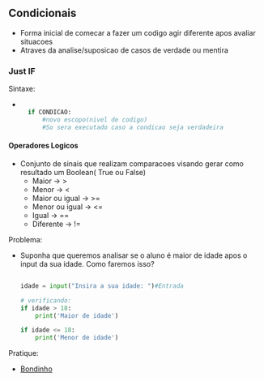 ## Condicionais

- Forma inicial de comecar a fazer um codigo agir diferente apos avaliar situacoes
- Atraves da analise/suposicao de casos de verdade ou mentira

### Just IF

Sintaxe:

- ```Python

    if CONDICAO:
        #novo escopo(nivel de codigo)
        #So sera executado caso a condicao seja verdadeira
    ```

#### Operadores Logicos

- Conjunto de sinais que realizam comparacoes visando gerar como resultado um Boolean( True ou False)
  - Maior -> >
  - Menor -> <
  - Maior ou igual -> >=
  - Menor ou igual -> <=
  - Igual -> ==
  - Diferente -> !=
  
Problema:

- Suponha que queremos analisar se o aluno é maior de idade apos o input da sua idade. Como faremos isso?

    ```py

    idade = input("Insira a sua idade: ")#Entrada

    # verificando:
    if idade > 18:
        print('Maior de idade')

    if idade <= 18:
        print('Menor de idade')
    ```

Pratique:

- [Bondinho](https://neps.academy/br/course/programacao-basica-(codcad)/lesson/bondinho)
